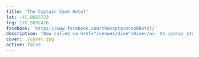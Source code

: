 ```yaml
---
title: 'The Captain Cook Hotel'
lat: -45.8665723
lng: 170.5092476
facebook: 'https://www.facebook.com/thecaptaincookhotel/'
description: 'Now called <a href="/venues/dive">Dive</a>. An iconic student pub which closed in 2014 due to declining revenue. It was purchased by property developers in 2016 and renovated into a trendy restaurant until it closed again in 2017. Then in 2018 it was purchased by former <a href="/venues/chicks_hotel">Chicks Hotel</a> operator Mike McLoed and reopened as a music focused venue. In 2020 it was renamed to Dive, causing minor controversy amongst regressives'
cover: ./cover.jpg
active: false
---
```

